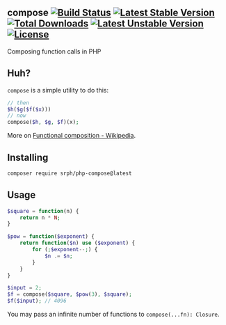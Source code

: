 ## compose [![Build Status](https://img.shields.io/travis/srph/compose.svg?style=flat-square)](https://travis-ci.org/srph/compose?branch=master) [![Latest Stable Version](https://poser.pugx.org/srph/compose/v/stable)](https://packagist.org/packages/srph/compose) [![Total Downloads](https://poser.pugx.org/srph/compose/downloads)](https://packagist.org/packages/srph/compose) [![Latest Unstable Version](https://poser.pugx.org/srph/compose/v/unstable)](https://packagist.org/packages/srph/compose) [![License](https://poser.pugx.org/srph/compose/license)](https://packagist.org/packages/srph/compose)
Composing function calls in PHP

## Huh?
`compose` is a simple utility to do this:
```php
// then
$h($g($f($x)))
// now
compose($h, $g, $f)(x);
```

More on [Functional composition - Wikipedia](https://en.wikipedia.org/wiki/Function_composition_(computer_science)).

## Installing
```bash
composer require srph/php-compose@latest
```

## Usage
```php
$square = function(n) {
	return n * N;
}

$pow = function($exponent) {
	return function($n) use ($exponent) {
		for (;$exponent--;) {
			$n .= $n;
		}
	}
}

$input = 2;
$f = compose($square, $pow(3), $square);
$f($input); // 4096
```
You may pass an infinite number of functions to `compose(...fn): Closure`.